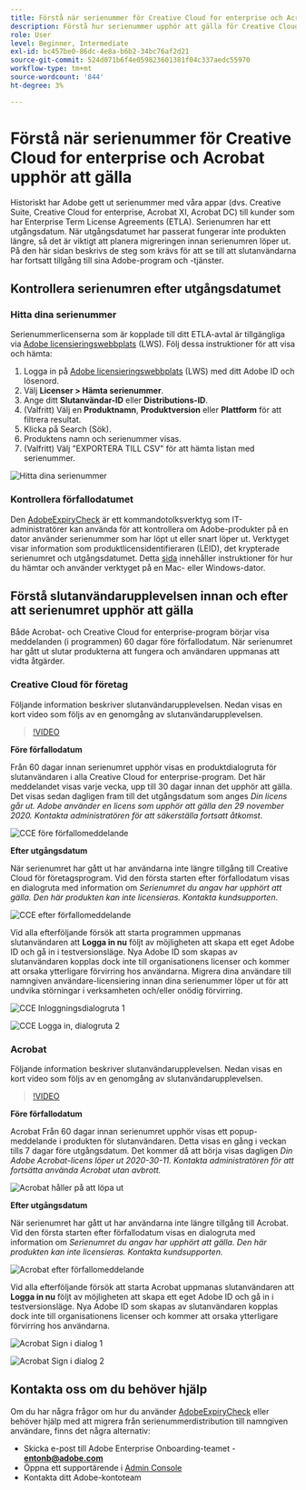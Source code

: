 ```yaml
---
title: Förstå när serienummer för Creative Cloud for enterprise och Acrobat upphör att gälla
description: Förstå hur serienummer upphör att gälla för Creative Cloud for enterprise och Acrobat
role: User
level: Beginner, Intermediate
exl-id: bc457be0-86dc-4e8a-b6b2-34bc76af2d21
source-git-commit: 524d071b6f4e059823601381f04c337aedc55970
workflow-type: tm+mt
source-wordcount: '844'
ht-degree: 3%

---
```


# Förstå när serienummer för Creative Cloud for enterprise och Acrobat upphör att gälla

Historiskt har Adobe gett ut serienummer med våra appar (dvs. Creative Suite, Creative Cloud for enterprise, Acrobat XI, Acrobat DC) till kunder som har Enterprise Term License Agreements (ETLA). Serienumren har ett utgångsdatum. När utgångsdatumet har passerat fungerar inte produkten längre, så det är viktigt att planera migreringen innan serienumren löper ut. På den här sidan beskrivs de steg som krävs för att se till att slutanvändarna har fortsatt tillgång till sina Adobe-program och -tjänster.

## Kontrollera serienumren efter utgångsdatumet

### Hitta dina serienummer

Serienummerlicenserna som är kopplade till ditt ETLA-avtal är tillgängliga via [Adobe licensieringswebbplats](https://licensing.adobe.com/) (LWS). Följ dessa instruktioner för att visa och hämta:

1. Logga in på [Adobe licensieringswebbplats](https://licensing.adobe.com/) (LWS) med ditt Adobe ID och lösenord.
1. Välj **Licenser > Hämta serienummer**.
1. Ange ditt **Slutanvändar-ID** eller **Distributions-ID**.
1. (Valfritt) Välj en **Produktnamn**, **Produktversion** eller **Plattform** för att filtrera resultat.
1. Klicka på Search (Sök). 
1. Produktens namn och serienummer visas.
1. (Valfritt) Välj &quot;EXPORTERA TILL CSV&quot; för att hämta listan med serienummer.

![Hitta dina serienummer](assets/retrieveserialnumbers.png)

### Kontrollera förfallodatumet

Den [AdobeExpiryCheck](https://helpx.adobe.com/enterprise/kb/volume-license-expiration-check.html) är ett kommandotolksverktyg som IT-administratörer kan använda för att kontrollera om Adobe-produkter på en dator använder serienummer som har löpt ut eller snart löper ut. Verktyget visar information som produktlicensidentifieraren (LEID), det krypterade serienumret och utgångsdatumet. Detta [sida](https://helpx.adobe.com/enterprise/kb/volume-license-expiration-check.html) innehåller instruktioner för hur du hämtar och använder verktyget på en Mac- eller Windows-dator.

## Förstå slutanvändarupplevelsen innan och efter att serienumret upphör att gälla

Både Acrobat- och Creative Cloud for enterprise-program börjar visa meddelanden (i programmen) 60 dagar före förfallodatum. När serienumret har gått ut slutar produkterna att fungera och användaren uppmanas att vidta åtgärder.

### Creative Cloud för företag

Följande information beskriver slutanvändarupplevelsen. Nedan visas en kort video som följs av en genomgång av slutanvändarupplevelsen.

>[!VIDEO](https://video.tv.adobe.com/v/331746?hidetitle=true)

**Före förfallodatum**

Från 60 dagar innan serienumret upphör visas en produktdialogruta för slutanvändaren i alla Creative Cloud for enterprise-program. Det här meddelandet visas varje vecka, upp till 30 dagar innan det upphör att gälla. Det visas sedan dagligen fram till det utgångsdatum som anges *Din licens går ut. Adobe använder en licens som upphör att gälla den 29 november 2020. Kontakta administratören för att säkerställa fortsatt åtkomst*.

![CCE före förfallomeddelande](assets/cceexpiring.png)

**Efter utgångsdatum**

När serienumret har gått ut har användarna inte längre tillgång till Creative Cloud för företagsprogram. Vid den första starten efter förfallodatum visas en dialogruta med information om *Serienumret du angav har upphört att gälla. Den här produkten kan inte licensieras. Kontakta kundsupporten*.

![CCE efter förfallomeddelande](assets/cceafterexpire.png)

Vid alla efterföljande försök att starta programmen uppmanas slutanvändaren att **Logga in nu** följt av möjligheten att skapa ett eget Adobe ID och gå in i testversionsläge. Nya Adobe ID som skapas av slutanvändaren kopplas dock inte till organisationens licenser och kommer att orsaka ytterligare förvirring hos användarna. Migrera dina användare till namngiven användare-licensiering innan dina serienummer löper ut för att undvika störningar i verksamheten och/eller onödig förvirring.

![CCE Inloggningsdialogruta 1](assets/ccesignin1.png)

![CCE Logga in, dialogruta 2](assets/ccesignin2.png)

### Acrobat

Följande information beskriver slutanvändarupplevelsen. Nedan visas en kort video som följs av en genomgång av slutanvändarupplevelsen.

>[!VIDEO](https://video.tv.adobe.com/v/331749?hidetitle=true)


**Före förfallodatum**

Acrobat Från 60 dagar innan serienumret upphör visas ett popup-meddelande i produkten för slutanvändaren. Detta visas en gång i veckan tills 7 dagar före utgångsdatum. Det kommer då att börja visas dagligen *Din Adobe Acrobat-licens löper ut 2020-30-11. Kontakta administratören för att fortsätta använda Acrobat utan avbrott.*

![Acrobat håller på att löpa ut](assets/acrobatexpiring.png)

**Efter utgångsdatum**

När serienumret har gått ut har användarna inte längre tillgång till Acrobat. Vid den första starten efter förfallodatum visas en dialogruta med information om *Serienumret du angav har upphört att gälla. Den här produkten kan inte licensieras. Kontakta kundsupporten.*

![Acrobat efter förfallomeddelande](assets/acrobatafterexpire.png)

Vid alla efterföljande försök att starta Acrobat uppmanas slutanvändaren att **Logga in nu** följt av möjligheten att skapa ett eget Adobe ID och gå in i testversionsläge. Nya Adobe ID som skapas av slutanvändaren kopplas dock inte till organisationens licenser och kommer att orsaka ytterligare förvirring hos användarna.

![Acrobat Sign i dialog 1](assets/acrobatsignin1.png)

![Acrobat Sign i dialog 2](assets/acrobatsignin2.png)

## Kontakta oss om du behöver hjälp

Om du har några frågor om hur du använder [AdobeExpiryCheck](https://helpx.adobe.com/enterprise/kb/volume-license-expiration-check.html) eller behöver hjälp med att migrera från serienummerdistribution till namngiven användare, finns det några alternativ:
* Skicka e-post till Adobe Enterprise Onboarding-teamet - **entonb@adobe.com**
* Öppna ett supportärende i [Admin Console](https://adminconsole.adobe.com/support)
* Kontakta ditt Adobe-kontoteam
